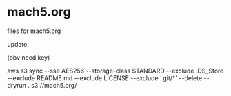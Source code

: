 # mach5.org

files for mach5.org

update:

(obv need key)

aws s3 sync --sse AES256 --storage-class STANDARD --exclude .DS_Store --exclude README.md --exclude LICENSE --exclude '.git/*' --delete --dryrun . s3://mach5.org/
